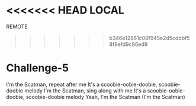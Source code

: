 <<<<<<< HEAD
LOCAL
=======
REMOTE
>>>>>>> b346e12861c08f945e2d5cddbf58f8efd9c86ed9
# Challenge-5
I'm the Scatman, repeat after me
It's a scoobie-oobie-doobie, scoobie-doobie melody
I'm the Scatman, sing along with me
It's a scoobie-oobie-doobie, scoobie-doobie melody
Yeah, I'm the Scatman (I'm the Scatman)

